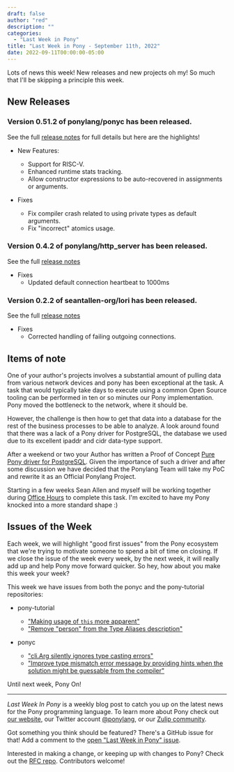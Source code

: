 ```yaml
---
draft: false
author: "red"
description: ""
categories:
  - "Last Week in Pony"
title: "Last Week in Pony - September 11th, 2022"
date: 2022-09-11T00:00:00-05:00
---
```


Lots of news this week!  New releases and new projects oh my!  So much that I'll be skipping a principle this week.

<!--more-->

## New Releases

### Version 0.51.2 of ponylang/ponyc has been released.

See the full [release notes](https://github.com/ponylang/ponyc/releases/tag/0.51.2) for full details but here are the highlights!

- New Features:
  - Support for RISC-V.
  - Enhanced runtime stats tracking.
  - Allow constructor expressions to be auto-recovered in assignments or arguments.

- Fixes
  - Fix compiler crash related to using private types as default arguments.
  - Fix "incorrect" atomics usage.

### Version 0.4.2 of ponylang/http\_server has been released.

See the full [release notes](https://github.com/ponylang/http_server/releases/tag/0.4.2)

- Fixes
  - Updated default connection heartbeat to 1000ms

### Version 0.2.2 of seantallen-org/lori has been released.

See the full [release notes](https://github.com/seantallen-org/lori/releases/tag/0.2.2)

- Fixes
  - Corrected handling of failing outgoing connections.

## Items of note

One of your author's projects involves a substantial amount of pulling data from various network devices and pony has been exceptional at the task.  A task that would typically take days to execute using a common Open Source tooling can be performed in ten or so minutes our Pony implementation. Pony moved the bottleneck to the network, where it should be.

However, the challenge is then how to get that data into a database for the rest of the business processes to be able to analyze.  A look around found that there was a lack of a Pony driver for PostgreSQL, the database we used due to its excellent ipaddr and cidr data-type support.

After a weekend or two your Author has written a Proof of Concept [Pure Pony driver for PostgreSQL](https://github.com/redvers/pony-pg). Given the importance of such a driver and after some discussion we have decided that the Ponylang Team will take my PoC and rewrite it as an Official Ponylang Project.

Starting in a few weeks Sean Allen and myself will be working together during [Office Hours](https://ponylang.zulipchat.com/#narrow/stream/189934-general/topic/Office.20hours) to complete this task. I'm excited to have my Pony knocked into a more standard shape :)

## Issues of the Week

Each week, we will highlight "good first issues" from the Pony ecosystem that we're trying to motivate someone to spend a bit of time on closing. If we close the issue of the week every week, by the next week, it will really add up and help Pony move forward quicker. So hey, how about you make this week your week?

This week we have issues from both the ponyc and the pony-tutorial repositories:

- pony-tutorial
  - ["Making usage of `this` more apparent"](https://github.com/ponylang/pony-tutorial/issues/458)
  - ["Remove "person" from the Type Aliases description"](https://github.com/ponylang/pony-tutorial/issues/446)

- ponyc
  - ["cli.Arg silently ignores type casting errors"](https://github.com/ponylang/ponyc/issues/3244)
  - ["Improve type mismatch error message by providing hints when the solution might be guessable from the compiler"](https://github.com/ponylang/ponyc/issues/2083)

Until next week, Pony On!

---

_Last Week In Pony_ is a weekly blog post to catch you up on the latest news for the Pony programming language. To learn more about Pony check out [our website](https://ponylang.io), our Twitter account [@ponylang](https://twitter.com/ponylang), or our [Zulip community](https://ponylang.zulipchat.com).

Got something you think should be featured? There's a GitHub issue for that! Add a comment to the [open "Last Week in Pony" issue](https://github.com/ponylang/ponylang.github.io/issues?q=is%3Aissue+is%3Aopen+label%3Alast-week-in-pony).

Interested in making a change, or keeping up with changes to Pony? Check out the [RFC repo](https://github.com/ponylang/rfcs). Contributors welcome!
